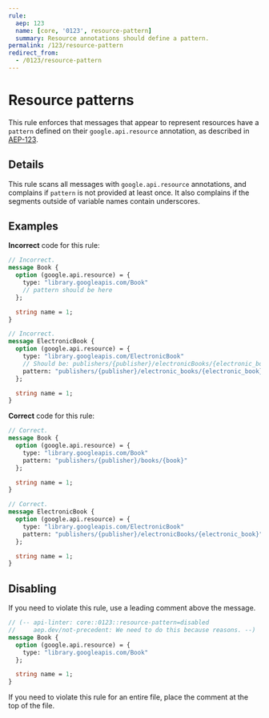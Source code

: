 ```yaml
---
rule:
  aep: 123
  name: [core, '0123', resource-pattern]
  summary: Resource annotations should define a pattern.
permalink: /123/resource-pattern
redirect_from:
  - /0123/resource-pattern
---
```


# Resource patterns

This rule enforces that messages that appear to represent resources have a
`pattern` defined on their `google.api.resource` annotation, as described in
[AEP-123][].

## Details

This rule scans all messages with `google.api.resource` annotations, and
complains if `pattern` is not provided at least once. It also complains if the
segments outside of variable names contain underscores.

## Examples

**Incorrect** code for this rule:

```proto
// Incorrect.
message Book {
  option (google.api.resource) = {
    type: "library.googleapis.com/Book"
    // pattern should be here
  };

  string name = 1;
}
```

```proto
// Incorrect.
message ElectronicBook {
  option (google.api.resource) = {
    type: "library.googleapis.com/ElectronicBook"
    // Should be: publishers/{publisher}/electronicBooks/{electronic_book}
    pattern: "publishers/{publisher}/electronic_books/{electronic_book}"
  };

  string name = 1;
}
```

**Correct** code for this rule:

```proto
// Correct.
message Book {
  option (google.api.resource) = {
    type: "library.googleapis.com/Book"
    pattern: "publishers/{publisher}/books/{book}"
  };

  string name = 1;
}
```

```proto
// Correct.
message ElectronicBook {
  option (google.api.resource) = {
    type: "library.googleapis.com/ElectronicBook"
    pattern: "publishers/{publisher}/electronicBooks/{electronic_book}"
  };

  string name = 1;
}
```

## Disabling

If you need to violate this rule, use a leading comment above the message.

```proto
// (-- api-linter: core::0123::resource-pattern=disabled
//     aep.dev/not-precedent: We need to do this because reasons. --)
message Book {
  option (google.api.resource) = {
    type: "library.googleapis.com/Book"
  };

  string name = 1;
}
```

If you need to violate this rule for an entire file, place the comment at the
top of the file.

[aep-123]: http://aep.dev/123
[aep.dev/not-precedent]: https://aep.dev/not-precedent
